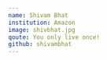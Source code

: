 ```yaml
---
name: Shivam Bhat
institution: Amazon
image: shivbhat.jpg
qoute: You only live once!
github: shivambhat
---
```

